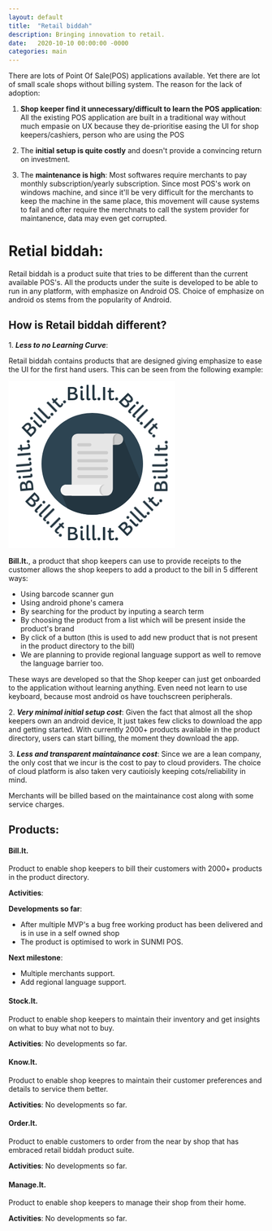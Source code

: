 ```yaml
---
layout: default
title:  "Retail biddah"
description: Bringing innovation to retail.
date:   2020-10-10 00:00:00 -0000
categories: main
---
```


There are lots of Point Of Sale(POS) applications available. Yet there are lot of small scale shops without billing system. The reason for the lack of adoption:
1. **Shop keeper find it unnecessary/difficult to learn the POS application**:
    All the existing POS application are built in a traditional way without much empasie on UX because they de-prioritise easing the UI for shop keepers/cashiers, person who are using the POS

2. The **initial setup is quite costly** and doesn't provide a convincing return on investment.

3. The **maintenance is high**: Most softwares require merchants to pay monthly subscription/yearly subscription. Since most POS's work on windows machine, and since it'll be very difficult for the merchants to keep the machine in the same place, this movement will cause systems to fail and ofter require the merchnats to call the system provider for maintanence, data may even get corrupted.

# **Retial biddah**:

Retail biddah is a product suite that tries to be different than the current available POS's. All the products under the suite is developed to be able to run in any platform, with emphasize on Android OS. Choice of emphasize on android os stems from the popularity of Android.

## How is Retail biddah different?

1\. **_Less to no Learning Curve_**: 

Retail biddah contains products that are designed giving emphasize to ease the UI 
for the first hand users.
 This can be seen from the following example: 

![bill it logo](/images/billit_logo.png) 

**Bill.It.**, a product that shop keepers can use to provide receipts to the customer allows the shop keepers to add a product to the bill in 5 different ways:
- Using barcode scanner gun
- Using android phone's camera
- By searching for the product by inputing a search term
- By choosing the product from a list which will be present inside the product's brand
- By click of a button (this is used to add new product that is not present in the product directory to the bill)
- We are planning to provide regional language support as well to remove the language barrier too.

These ways are developed so that the Shop keeper can just get onboarded to the application without learning anything. Even need not learn to use keyboard, because most android os have touchscreen peripherals.

2\. **_Very minimal initial setup cost_**: Given the fact that almost all the shop keepers 
own an android device, It just takes few clicks to download the app and getting started. With currently 2000+ products available in the product directory, users can start billing, the moment they download the app.

3\. **_Less and transparent maintainance cost_**: Since we are a lean company, the only cost that we incur is the cost to pay to cloud providers. The choice of cloud platform is also taken very cautioisly keeping cots/reliability in mind.

Merchants will be billed based on the maintainance cost along with some service charges.

## **Products**:

#### Bill.It.

Product to enable shop keepers to bill their customers with 2000+ products in the product directory.

**Activities**:

__Developments so far__: 
- After multiple MVP's a bug free working product has been delivered and is in use in a self owned shop
- The product is optimised to work in SUNMI POS.

__Next milestone__:
- Multiple merchants support.
- Add regional language support.

#### Stock.It.
    
Product to enable shop keepers to maintain their inventory and get insights on what to buy what not to buy.

**Activities**:
No developments so far.

#### Know.It.

Product to enable shop keepres to maintain their customer preferences and details to service them better.

**Activities**:
No developments so far.

#### Order.It.
    
Product to enable customers to order from the near by shop that has embraced retail biddah product suite.

**Activities**:
No developments so far.

#### Manage.It.

Product to enable shop keepers to manage their shop from their home.

**Activities**:
No developments so far.